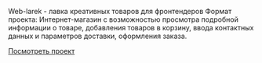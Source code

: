 Web-larek - лавка креативных товаров для фронтендеров
Формат проекта: Интернет-магазин с возможностью просмотра подробной информации о товаре, добавления товаров в корзину, ввода контактных данных и параметров доставки, оформления заказа.

[Посмотреть проект]([https://vipreal.github.io/web-larek-frontend/](https://webborista.github.io/blog-customizer/))
